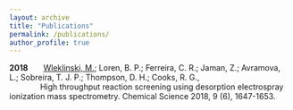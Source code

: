```yaml
---
layout: archive
title: "Publications"
permalink: /publications/
author_profile: true
---
```


**2018** &nbsp; &nbsp; &nbsp;  <u>Wleklinski, M.</u>; Loren, B. P.; Ferreira, C. R.; Jaman, Z.; Avramova, L.; Sobreira, T. J. P.;  Thompson, D. H.; Cooks, R. G., <br>
&nbsp; &nbsp; &nbsp; &nbsp; &nbsp; &nbsp; &nbsp; High throughput reaction screening using desorption electrospray ionization mass spectrometry. Chemical Science 2018, 9 (6), 1647-1653.

